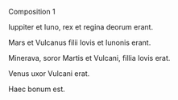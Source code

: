 Composition  1




Iuppiter et Iuno, rex et regina deorum erant.

Mars et Vulcanus filii Iovis et Iunonis erant.

Minerava, soror Martis et Vulcani, fillia Iovis erat.

Venus uxor Vulcani erat. 

Haec bonum est. 
